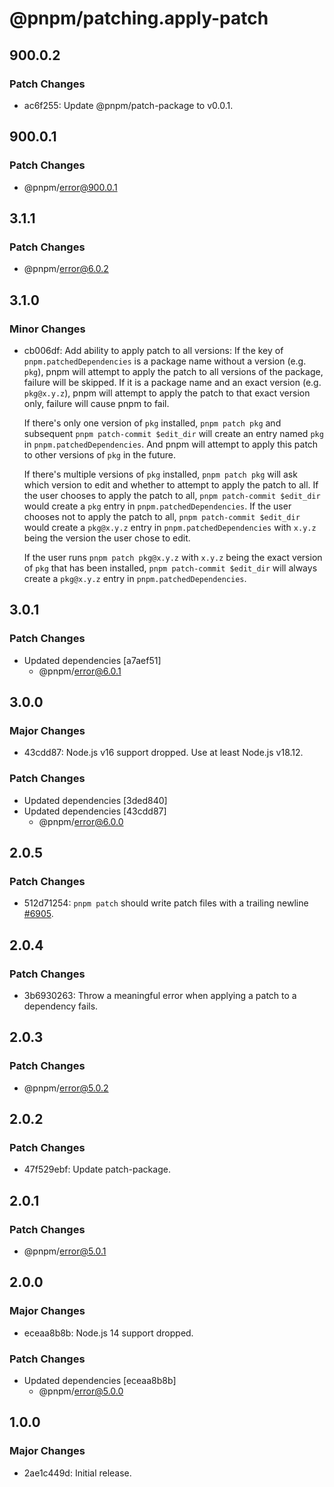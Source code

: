 # @pnpm/patching.apply-patch

## 900.0.2

### Patch Changes

- ac6f255: Update @pnpm/patch-package to v0.0.1.

## 900.0.1

### Patch Changes

- @pnpm/error@900.0.1

## 3.1.1

### Patch Changes

- @pnpm/error@6.0.2

## 3.1.0

### Minor Changes

- cb006df: Add ability to apply patch to all versions:
  If the key of `pnpm.patchedDependencies` is a package name without a version (e.g. `pkg`), pnpm will attempt to apply the patch to all versions of
  the package, failure will be skipped.
  If it is a package name and an exact version (e.g. `pkg@x.y.z`), pnpm will attempt to apply the patch to that exact version only, failure will
  cause pnpm to fail.

  If there's only one version of `pkg` installed, `pnpm patch pkg` and subsequent `pnpm patch-commit $edit_dir` will create an entry named `pkg` in
  `pnpm.patchedDependencies`. And pnpm will attempt to apply this patch to other versions of `pkg` in the future.

  If there's multiple versions of `pkg` installed, `pnpm patch pkg` will ask which version to edit and whether to attempt to apply the patch to all.
  If the user chooses to apply the patch to all, `pnpm patch-commit $edit_dir` would create a `pkg` entry in `pnpm.patchedDependencies`.
  If the user chooses not to apply the patch to all, `pnpm patch-commit $edit_dir` would create a `pkg@x.y.z` entry in `pnpm.patchedDependencies` with
  `x.y.z` being the version the user chose to edit.

  If the user runs `pnpm patch pkg@x.y.z` with `x.y.z` being the exact version of `pkg` that has been installed, `pnpm patch-commit $edit_dir` will always
  create a `pkg@x.y.z` entry in `pnpm.patchedDependencies`.

## 3.0.1

### Patch Changes

- Updated dependencies [a7aef51]
  - @pnpm/error@6.0.1

## 3.0.0

### Major Changes

- 43cdd87: Node.js v16 support dropped. Use at least Node.js v18.12.

### Patch Changes

- Updated dependencies [3ded840]
- Updated dependencies [43cdd87]
  - @pnpm/error@6.0.0

## 2.0.5

### Patch Changes

- 512d71254: `pnpm patch` should write patch files with a trailing newline [#6905](https://github.com/pnpm/pnpm/pull/6905).

## 2.0.4

### Patch Changes

- 3b6930263: Throw a meaningful error when applying a patch to a dependency fails.

## 2.0.3

### Patch Changes

- @pnpm/error@5.0.2

## 2.0.2

### Patch Changes

- 47f529ebf: Update patch-package.

## 2.0.1

### Patch Changes

- @pnpm/error@5.0.1

## 2.0.0

### Major Changes

- eceaa8b8b: Node.js 14 support dropped.

### Patch Changes

- Updated dependencies [eceaa8b8b]
  - @pnpm/error@5.0.0

## 1.0.0

### Major Changes

- 2ae1c449d: Initial release.

